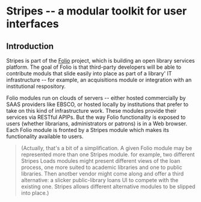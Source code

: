 Stripes -- a modular toolkit for user interfaces
================================================

Introduction
------------

Stripes is part of the [Folio](http://www.folio.org/) project, which
is building an open library services platform. The goal of Folio is
that third-party developers will be able to contribute moduls that
slide easily into place as part of a library' IT infrastructure -- for
example, an acquisitions module or integration with an institutional
respository.

Folio modules run on clouds of servers -- either hosted commercially
by SAAS providers like EBSCO, or hosted locally by institutions that
prefer to take on this kind of infrastructure work. These modules
provide their services via RESTful APIPs. But the way Folio
functionality is exposed to users (whether librarians, administrators
or patrons) is in a Web browser. Each Folio module is fronted by a
Stripes module which makes its functionality available to users.

> (Actually, that's a bit of a simplification. A given Folio module
> may be represented more than one Stripes module. for example, two
> different Stripes Loads modules might present different views of the
> loan process, one more suited to academic libraries and one to
> public libraries. Then anotber vendor might come along and offer a
> third alternative: a slicker public-library loans UI to compete with
> the existing one. Stripes allows different alternative modules to be
> slipped into place.)

